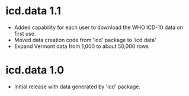 # icd.data 1.1

* Added capability for each user to download the WHO ICD-10 data on first use.
* Moved data creation code from 'icd' package to 'icd.data'
* Expand Vermont data from 1,000 to about 50,000 rows

# icd.data 1.0

* Initial release with data generated by 'icd' package.


